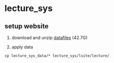 # lecture_sys

## setup website
1. download and unzip [datafiles](https://goo.gl/LEuiQi) (42.7G)

2. apply data
```
cp lecture_sys_data/* lecture_sys/lsite/lecture/
```
